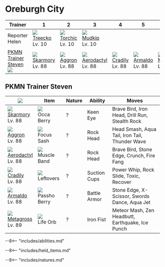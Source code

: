 # Oreburgh City

Trainer                              | 1                                | 2                               | 3                                  | 4                               | 5                               | 6
---                                  | ---                              | ---                             | ---                                | ---                             | ---                             | ---
Reporter Helen                       | ![][252]<br>[Treecko]<br>Lv. 10  | ![][255]<br>[Torchic]<br>Lv. 10 | ![][258]<br>[Mudkip]<br>Lv. 10     | &nbsp;                          | &nbsp;                          | &nbsp;
[PKMN Trainer Steven]<br>![][steven] | ![][227]<br>[Skarmory]<br>Lv. 88 | ![][306]<br>[Aggron]<br>Lv. 88  | ![][142]<br>[Aerodactyl]<br>Lv. 88 | ![][346]<br>[Cradily]<br>Lv. 88 | ![][348]<br>[Armaldo]<br>Lv. 88 | ![][376]<br>[Metagross]<br>Lv. 89


## PKMN Trainer Steven

![][steven]                        | Item                              | Nature | Ability      | Moves
---                                | ---                               | ---    | ---          | ---
![][227]<br>[Skarmory]<br>Lv. 88   | ![][occa-berry]<br>Occa Berry     | ?      | Keen Eye     | Brave Bird, Iron Head, Drill Run, Stealth Rock
![][306]<br>[Aggron]<br>Lv. 88     | ![][focus-sash]<br>Focus Sash     | ?      | Rock Head    | Head Smash, Aqua Tail, Iron Tail, Thunder Wave
![][142]<br>[Aerodactyl]<br>Lv. 88 | ![][muscle-band]<br>Muscle Band   | ?      | Rock Head    | Brave Bird, Stone Edge, Crunch, Fire Fang
![][346]<br>[Cradily]<br>Lv. 88    | ![][leftovers]<br>Leftovers       | ?      | Suction Cups | Power Whip, Rock Slide, Toxic, Recover
![][348]<br>[Armaldo]<br>Lv. 88    | ![][passho-berry]<br>Passho Berry | ?      | Battle Armor | Stone Edge, X-Scissor, Swords Dance, Aqua Jet
![][376]<br>[Metagross]<br>Lv. 89  | ![][life-orb]<br>Life Orb         | ?      | Iron Fist    | Meteor Mash, Zen Headbutt, Earthquake, Ice Punch

--8<-- "includes/abilities.md"

--8<-- "includes/held_items.md"

--8<-- "includes/natures.md"

[PKMN Trainer Steven]: #pkmn-trainer-steven
[Aerodactyl]: ../../pokemon_changes/142/
[Skarmory]: ../../pokemon_changes/227/
[Treecko]: ../../pokemon_changes/252/
[Torchic]: ../../pokemon_changes/255/
[Mudkip]: ../../pokemon_changes/258/
[Aggron]: ../../pokemon_changes/306/
[Cradily]: ../../pokemon_changes/346/
[Armaldo]: ../../pokemon_changes/348/
[Metagross]: ../../pokemon_changes/376/
[focus-sash]: ../img/items/focus-sash.png
[leftovers]: ../img/items/leftovers.png
[life-orb]: ../img/items/life-orb.png
[muscle-band]: ../img/items/muscle-band.png
[occa-berry]: ../img/items/occa-berry.png
[passho-berry]: ../img/items/passho-berry.png
[142]: ../img/pokemon/142.png
[227]: ../img/pokemon/227.png
[252]: ../img/pokemon/252.png
[255]: ../img/pokemon/255.png
[258]: ../img/pokemon/258.png
[306]: ../img/pokemon/306.png
[346]: ../img/pokemon/346.png
[348]: ../img/pokemon/348.png
[376]: ../img/pokemon/376.png
[steven]: ../img/trainer/steven.png
